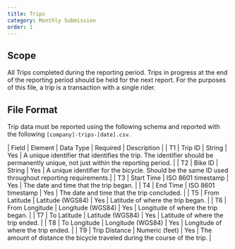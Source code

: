 ```yaml
---
title: Trips
category: Monthly Submission
order: 1
---
```


## Scope

All Trips completed during the reporting period.  Trips in progress at the end of the reporting period should be held for the next report.  For the purposes of this file, a trip is a transaction with a single rider.

## File Format

Trip data must be reported using the following schema and reported with the following `[company]-trips-[date].csv`.

| Field | Element        | Data Type           | Required | Description                                                                                       |
|  T1   | Trip ID        | String              |   Yes    | A unique identifier that identifies the trip. The identifier should be permanently unique, not just within the reporting period.                                                    |
|  T2   | Bike ID        | String              |   Yes    | A unique identifier for the bicycle. Should be the same ID used throughout reporting requirements.|
|  T3   | Start Time     | ISO 8601 timestamp  |   Yes    | The date and time that the trip began.                                                            |
|  T4   | End Time       | ISO 8601 timestamp  |   Yes    | The date and time that the trip concluded.                                                        |
|  T5   | From Latitude  | Latitude (WGS84)    |   Yes    | Latitude of where the trip began.                                                                 |
|  T6   | From Longitude | Longitude (WGS84)   |   Yes    | Longitude of where the trip began.                                                                |
|  T7   | To Latitude    | Latitude (WGS84)    |   Yes    | Latitude of where the trip ended.                                                                 |
|  T8   | To Longitude   | Longitude (WGS84)   |   Yes    | Longitude of where the trip ended.                                                                |
|  T9   | Trip Distance  | Numeric (feet)      |   Yes    | The amount of distance the bicycle traveled during the course of the trip.                        |


